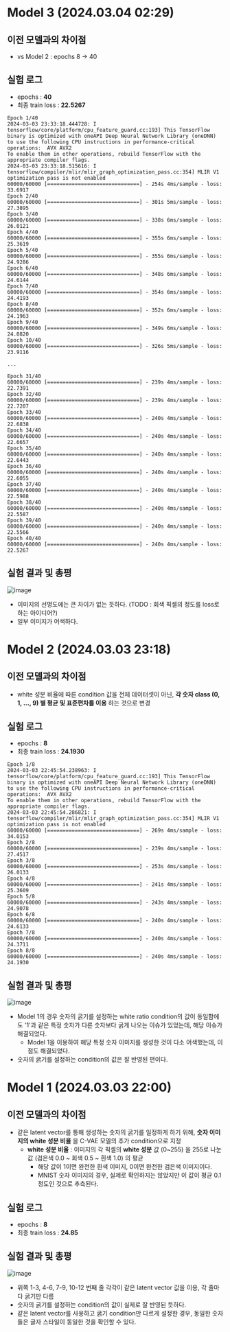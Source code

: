 # Model 3 (2024.03.04 02:29)
## 이전 모델과의 차이점
* vs Model 2 : epochs 8 -> 40

## 실험 로그
* epochs : **40**
* 최종 train loss : **22.5267**

```
Epoch 1/40
2024-03-03 23:33:18.444728: I tensorflow/core/platform/cpu_feature_guard.cc:193] This TensorFlow binary is optimized with oneAPI Deep Neural Network Library (oneDNN) to use the following CPU instructions in performance-critical operations:  AVX AVX2
To enable them in other operations, rebuild TensorFlow with the appropriate compiler flags.
2024-03-03 23:33:18.515616: I tensorflow/compiler/mlir/mlir_graph_optimization_pass.cc:354] MLIR V1 optimization pass is not enabled
60000/60000 [==============================] - 254s 4ms/sample - loss: 33.6917
Epoch 2/40
60000/60000 [==============================] - 301s 5ms/sample - loss: 27.3895
Epoch 3/40
60000/60000 [==============================] - 338s 6ms/sample - loss: 26.0121
Epoch 4/40
60000/60000 [==============================] - 355s 6ms/sample - loss: 25.3619
Epoch 5/40
60000/60000 [==============================] - 355s 6ms/sample - loss: 24.9286
Epoch 6/40
60000/60000 [==============================] - 348s 6ms/sample - loss: 24.6144
Epoch 7/40
60000/60000 [==============================] - 354s 6ms/sample - loss: 24.4193
Epoch 8/40
60000/60000 [==============================] - 352s 6ms/sample - loss: 24.1963
Epoch 9/40
60000/60000 [==============================] - 349s 6ms/sample - loss: 24.0820
Epoch 10/40
60000/60000 [==============================] - 326s 5ms/sample - loss: 23.9116

...

Epoch 31/40
60000/60000 [==============================] - 239s 4ms/sample - loss: 22.7391
Epoch 32/40
60000/60000 [==============================] - 239s 4ms/sample - loss: 22.7207
Epoch 33/40
60000/60000 [==============================] - 240s 4ms/sample - loss: 22.6838
Epoch 34/40
60000/60000 [==============================] - 240s 4ms/sample - loss: 22.6657
Epoch 35/40
60000/60000 [==============================] - 240s 4ms/sample - loss: 22.6443
Epoch 36/40
60000/60000 [==============================] - 240s 4ms/sample - loss: 22.6055
Epoch 37/40
60000/60000 [==============================] - 240s 4ms/sample - loss: 22.5988
Epoch 38/40
60000/60000 [==============================] - 240s 4ms/sample - loss: 22.5587
Epoch 39/40
60000/60000 [==============================] - 240s 4ms/sample - loss: 22.5566
Epoch 40/40
60000/60000 [==============================] - 240s 4ms/sample - loss: 22.5267
```

## 실험 결과 및 총평
![image](https://github.com/WannaBeSuperteur/AI-study/assets/32893014/4c81eac8-99c4-4e6a-830f-d099ac377a48)

* 이미지의 선명도에는 큰 차이가 없는 듯하다. (TODO : 회색 픽셀의 정도를 loss로 하는 아이디어?)
* 일부 이미지가 어색하다.

# Model 2 (2024.03.03 23:18)
## 이전 모델과의 차이점
* white 성분 비율에 따른 condition 값을 전체 데이터셋이 아닌, **각 숫자 class (0, 1, ..., 9) 별 평균 및 표준편차를 이용** 하는 것으로 변경

## 실험 로그
* epochs : **8**
* 최종 train loss : **24.1930**

```
Epoch 1/8
2024-03-03 22:45:54.238963: I tensorflow/core/platform/cpu_feature_guard.cc:193] This TensorFlow binary is optimized with oneAPI Deep Neural Network Library (oneDNN) to use the following CPU instructions in performance-critical operations:  AVX AVX2
To enable them in other operations, rebuild TensorFlow with the appropriate compiler flags.
2024-03-03 22:45:54.286821: I tensorflow/compiler/mlir/mlir_graph_optimization_pass.cc:354] MLIR V1 optimization pass is not enabled
60000/60000 [==============================] - 269s 4ms/sample - loss: 34.0153
Epoch 2/8
60000/60000 [==============================] - 239s 4ms/sample - loss: 27.4517
Epoch 3/8
60000/60000 [==============================] - 253s 4ms/sample - loss: 26.0133
Epoch 4/8
60000/60000 [==============================] - 241s 4ms/sample - loss: 25.3609
Epoch 5/8
60000/60000 [==============================] - 243s 4ms/sample - loss: 24.9078
Epoch 6/8
60000/60000 [==============================] - 240s 4ms/sample - loss: 24.6133
Epoch 7/8
60000/60000 [==============================] - 240s 4ms/sample - loss: 24.3711
Epoch 8/8
60000/60000 [==============================] - 240s 4ms/sample - loss: 24.1930
```

## 실험 결과 및 총평
![image](https://github.com/WannaBeSuperteur/AI-study/assets/32893014/ede2fca0-29e0-4724-8572-8a5919090944)

* Model 1의 경우 숫자의 굵기를 설정하는 white ratio condition의 값이 동일함에도 '1'과 같은 특정 숫자가 다른 숫자보다 굵게 나오는 이슈가 있었는데, 해당 이슈가 해결되었다.
  * Model 1을 이용하여 해당 특정 숫자 이미지를 생성한 것이 다소 어색했는데, 이 점도 해결되었다.
* 숫자의 굵기를 설정하는 condition의 값은 잘 반영된 편이다.

# Model 1 (2024.03.03 22:00)
## 이전 모델과의 차이점
* 같은 latent vector를 통해 생성하는 숫자의 굵기를 일정하게 하기 위해, **숫자 이미지의 white 성분 비율** 을 C-VAE 모델의 추가 condition으로 지정
  * **white 성분 비율** : 이미지의 각 픽셀의 **white 성분** 값 (0~255) 을 255로 나눈 값 (검은색 0.0 ~ 회색 0.5 ~ 흰색 1.0) 의 평균
    * 해당 값이 1이면 완전한 흰색 이미지, 0이면 완전한 검은색 이미지이다.
    * MNIST 숫자 이미지의 경우, 실제로 확인하지는 않았지만 이 값이 평균 0.1 정도인 것으로 추측된다.

## 실험 로그
* epochs : **8**
* 최종 train loss : **24.85**

## 실험 결과 및 총평
![image](https://github.com/WannaBeSuperteur/AI-study/assets/32893014/8ec916f7-29cb-45b7-9450-6ec44752c6ad)

* 위쪽 1-3, 4-6, 7-9, 10-12 번째 줄 각각이 같은 latent vector 값을 이용, 각 줄마다 굵기만 다름
* 숫자의 굵기를 설정하는 condition의 값이 실제로 잘 반영된 듯하다.
* 같은 latent vector를 사용하고 굵기 condition만 다르게 설정한 경우, 동일한 숫자들은 글자 스타일이 동일한 것을 확인할 수 있다.
